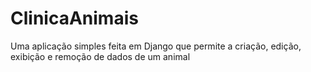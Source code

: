 # ClinicaAnimais

Uma aplicação simples feita em Django que permite a criação, edição, exibição e remoção de dados de um animal
